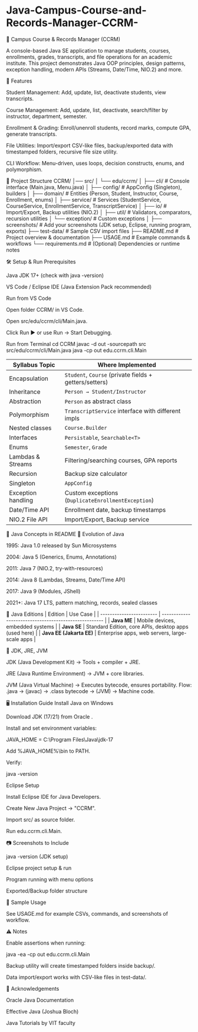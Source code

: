 # Java-Campus-Course-and-Records-Manager-CCRM-
📘 Campus Course & Records Manager (CCRM)

A console-based Java SE application to manage students, courses, enrollments, grades, transcripts, and file operations for an academic institute.
This project demonstrates Java OOP principles, design patterns, exception handling, modern APIs (Streams, Date/Time, NIO.2) and more.

🚀 Features

Student Management: Add, update, list, deactivate students, view transcripts.

Course Management: Add, update, list, deactivate, search/filter by instructor, department, semester.

Enrollment & Grading: Enroll/unenroll students, record marks, compute GPA, generate transcripts.

File Utilities: Import/export CSV-like files, backup/exported data with timestamped folders, recursive file size utility.

CLI Workflow: Menu-driven, uses loops, decision constructs, enums, and polymorphism.

📂 Project Structure
CCRM/
│── src/
│   └── edu/ccrm/
│       ├── cli/        # Console interface (Main.java, Menu.java)
│       ├── config/     # AppConfig (Singleton), builders
│       ├── domain/     # Entities (Person, Student, Instructor, Course, Enrollment, enums)
│       ├── service/    # Services (StudentService, CourseService, EnrollmentService, TranscriptService)
│       ├── io/         # Import/Export, Backup utilities (NIO.2)
│       ├── util/       # Validators, comparators, recursion utilities
│       └── exception/  # Custom exceptions
│
├── screenshots/        # Add your screenshots (JDK setup, Eclipse, running program, exports)
├── test-data/          # Sample CSV import files
├── README.md           # Project overview & documentation
├── USAGE.md            # Example commands & workflows
└── requirements.md     # (Optional) Dependencies or runtime notes

🛠️ Setup & Run
Prerequisites

Java JDK 17+ (check with java -version)

VS Code / Eclipse IDE (Java Extension Pack recommended)

Run from VS Code

Open folder CCRM/ in VS Code.

Open src/edu/ccrm/cli/Main.java.

Click Run ▶️ or use Run → Start Debugging.

Run from Terminal
cd CCRM
javac -d out -sourcepath src src/edu/ccrm/cli/Main.java
java -cp out edu.ccrm.cli.Main


| Syllabus Topic     | Where Implemented                                      |
| ------------------ | ------------------------------------------------------ |
| Encapsulation      | `Student`, `Course` (private fields + getters/setters) |
| Inheritance        | `Person → Student/Instructor`                          |
| Abstraction        | `Person` as abstract class                             |
| Polymorphism       | `TranscriptService` interface with different impls     |
| Nested classes     | `Course.Builder`                                       |
| Interfaces         | `Persistable`, `Searchable<T>`                         |
| Enums              | `Semester`, `Grade`                                    |
| Lambdas & Streams  | Filtering/searching courses, GPA reports               |
| Recursion          | Backup size calculator                                 |
| Singleton          | `AppConfig`                                            |
| Exception handling | Custom exceptions (`DuplicateEnrollmentException`)     |
| Date/Time API      | Enrollment date, backup timestamps                     |
| NIO.2 File API     | Import/Export, Backup service                          |



📖 Java Concepts in README
🔹 Evolution of Java

1995: Java 1.0 released by Sun Microsystems

2004: Java 5 (Generics, Enums, Annotations)

2011: Java 7 (NIO.2, try-with-resources)

2014: Java 8 (Lambdas, Streams, Date/Time API)

2017: Java 9 (Modules, JShell)

2021+: Java 17 LTS, pattern matching, records, sealed classes

🔹 Java Editions
| Edition                  | Use Case                                              |
| ------------------------ | ----------------------------------------------------- |
| **Java ME**              | Mobile devices, embedded systems                      |
| **Java SE**              | Standard Edition, core APIs, desktop apps (used here) |
| **Java EE (Jakarta EE)** | Enterprise apps, web servers, large-scale apps        |

🔹 JDK, JRE, JVM

JDK (Java Development Kit) → Tools + compiler + JRE.

JRE (Java Runtime Environment) → JVM + core libraries.

JVM (Java Virtual Machine) → Executes bytecode, ensures portability.
Flow: .java → (javac) → .class bytecode → (JVM) → Machine code.

🖥️ Installation Guide
Install Java on Windows

Download JDK (17/21) from Oracle
.

Install and set environment variables:

JAVA_HOME = C:\Program Files\Java\jdk-17

Add %JAVA_HOME%\bin to PATH.

Verify:

java -version

Eclipse Setup

Install Eclipse IDE for Java Developers.

Create New Java Project → "CCRM".

Import src/ as source folder.

Run edu.ccrm.cli.Main.

📷 Screenshots to Include

java -version (JDK setup)

Eclipse project setup & run

Program running with menu options

Exported/Backup folder structure

🧪 Sample Usage

See USAGE.md
 for example CSVs, commands, and screenshots of workflow.

⚠️ Notes

Enable assertions when running:

java -ea -cp out edu.ccrm.cli.Main


Backup utility will create timestamped folders inside backup/.

Data import/export works with CSV-like files in test-data/.

🙏 Acknowledgements

Oracle Java Documentation

Effective Java (Joshua Bloch)

Java Tutorials by VIT faculty
